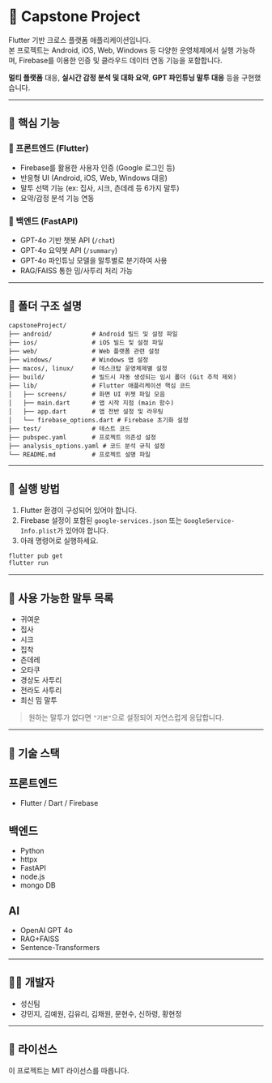 # 📱 Capstone Project

Flutter 기반 크로스 플랫폼 애플리케이션입니다.  
본 프로젝트는 Android, iOS, Web, Windows 등 다양한 운영체제에서 실행 가능하며, Firebase를 이용한 인증 및 클라우드 데이터 연동 기능을 포함합니다.

**멀티 플랫폼** 대응, **실시간 감정 분석 및 대화 요약**, **GPT 파인튜닝 말투 대응** 등을 구현했습니다.

---

## 🚀 핵심 기능

### 🔹 프론트엔드 (Flutter)
- Firebase를 활용한 사용자 인증 (Google 로그인 등)
- 반응형 UI (Android, iOS, Web, Windows 대응)
- 말투 선택 기능 (ex: 집사, 시크, 츤데레 등 6가지 말투)
- 요약/감정 분석 기능 연동

### 🔹 백엔드 (FastAPI)
- GPT-4o 기반 챗봇 API (`/chat`)
- GPT-4o 요약봇 API (`/summary`)
- GPT-4o 파인튜닝 모델을 말투별로 분기하여 사용
- RAG/FAISS 통한 밈/사투리 처리 가능

---

## 📁 폴더 구조 설명

```
capstoneProject/
├── android/           # Android 빌드 및 설정 파일
├── ios/               # iOS 빌드 및 설정 파일
├── web/               # Web 플랫폼 관련 설정
├── windows/           # Windows 앱 설정
├── macos/, linux/     # 데스크탑 운영체제별 설정
├── build/             # 빌드시 자동 생성되는 임시 폴더 (Git 추적 제외)
├── lib/               # Flutter 애플리케이션 핵심 코드
│   ├── screens/       # 화면 UI 위젯 파일 모음
│   ├── main.dart      # 앱 시작 지점 (main 함수)
│   ├── app.dart       # 앱 전반 설정 및 라우팅
│   └── firebase_options.dart # Firebase 초기화 설정
├── test/              # 테스트 코드
├── pubspec.yaml       # 프로젝트 의존성 설정
├── analysis_options.yaml # 코드 분석 규칙 설정
└── README.md          # 프로젝트 설명 파일
```

---

## 🔧 실행 방법

1. Flutter 환경이 구성되어 있어야 합니다.
2. Firebase 설정이 포함된 `google-services.json` 또는 `GoogleService-Info.plist`가 있어야 합니다.
3. 아래 명령어로 실행하세요.

```bash
flutter pub get
flutter run
```

---

## 💬 사용 가능한 말투 목록

- 귀여운
- 집사
- 시크
- 집착
- 츤데레  
- 오타쿠
- 경상도 사투리
- 전라도 사투리
- 최신 밈 말투

> 원하는 말투가 없다면 `"기본"`으로 설정되어 자연스럽게 응답합니다.

---

## 📌 기술 스택

## 프론트엔드 
- Flutter / Dart / Firebase

## 백엔드
- Python
- httpx
- FastAPI
- node.js
- mongo DB

## AI
- OpenAI GPT 4o
- RAG+FAISS
- Sentence-Transformers

---

## 🧑‍💻 개발자

- 성신팀
- 강민지, 김예원, 김유리, 김채원, 문현수, 신하령, 황현정

---

## 📄 라이선스

이 프로젝트는 MIT 라이선스를 따릅니다. 
